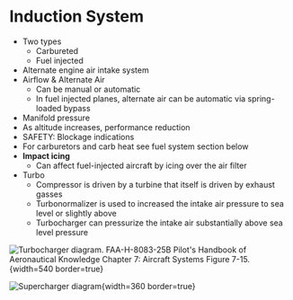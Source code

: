 # Induction System

* Two types
  * Carbureted
  * Fuel injected
* Alternate engine air intake system
* Airflow & Alternate Air
  * Can be manual or automatic
  * In fuel injected planes, alternate air can be automatic via spring-loaded bypass
* Manifold pressure
* As altitude increases, performance reduction
* SAFETY: Blockage indications
* For carburetors and carb heat see fuel system section below
* **Impact icing**
  * Can affect fuel-injected aircraft by icing over the air filter
* Turbo
  * Compressor is driven by a turbine that itself is driven by exhaust gasses
  * Turbonormalizer is used to increased the intake air pressure to sea level or slightly above
  * Turbocharger can pressurize the intake air substantially above sea level pressure

![Turbocharger diagram. [FAA-H-8083-25B Pilot's Handbook of Aeronautical Knowledge](https://www.faa.gov/regulations_policies/handbooks_manuals/aviation/phak) [Chapter 7: Aircraft Systems](https://www.faa.gov/sites/faa.gov/files/regulations_policies/handbooks_manuals/aviation/phak/09_phak_ch7.pdf) Figure 7-15.](/img/phak/phak-figure-7-15-turbocharger-system-diagram.jpg){width=540 border=true}

![Supercharger diagram](/img/engine-super.jpg){width=360 border=true}
